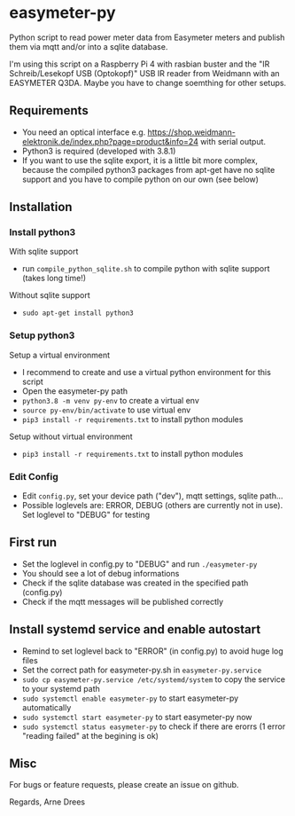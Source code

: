 # easymeter-py

Python script to read power meter data from Easymeter meters and publish them via mqtt and/or into a sqlite database.

I'm using this script on a Raspberry Pi 4 with rasbian buster and the "IR Schreib/Lesekopf USB (Optokopf)" USB IR reader from Weidmann with an EASYMETER Q3DA. Maybe you have to change soemthing for other setups.

## Requirements

- You need an optical interface e.g. https://shop.weidmann-elektronik.de/index.php?page=product&info=24 with serial output.
- Python3 is required (developed with 3.8.1)
- If you want to use the sqlite export, it is a little bit more complex, because the compiled python3 packages from apt-get have no sqlite support and you have to compile python on our own (see below)

## Installation

### Install python3

With sqlite support

- run `compile_python_sqlite.sh` to compile python with sqlite support (takes long time!)

Without sqlite support

- `sudo apt-get install python3`

### Setup python3

Setup a virtual environment

- I recommend to create and use a virtual python environment for this script
- Open the easymeter-py path
- `python3.8 -m venv py-env` to create a virtual env
- `source py-env/bin/activate` to use virtual env
- `pip3 install -r requirements.txt` to install python modules

Setup without virtual environment

- `pip3 install -r requirements.txt` to install python modules

### Edit Config

- Edit `config.py`, set your device path ("dev"), mqtt settings, sqlite path... 
- Possible loglevels are: ERROR, DEBUG (others are currently not in use). Set loglevel to "DEBUG" for testing

## First run

- Set the loglevel in config.py to "DEBUG" and run `./easymeter-py`
- You should see a lot of debug informations
- Check if the sqlite database was created in the specified path (config.py)
- Check if the mqtt messages will be published correctly

## Install systemd service and enable autostart

- Remind to set loglevel back to "ERROR" (in config.py) to avoid huge log files
- Set the correct path for easymeter-py.sh in `easymeter-py.service`
- `sudo cp easymeter-py.service /etc/systemd/system` to copy the service to your systemd path
- `sudo systemctl enable easymeter-py` to start easymeter-py automatically
- `sudo systemctl start easymeter-py` to start easymeter-py now
- `sudo systemctl status easymeter-py` to check if there are erorrs (1 error "reading failed" at the begining is ok)

## Misc

For bugs or feature requests, please create an issue on github.

Regards, Arne Drees